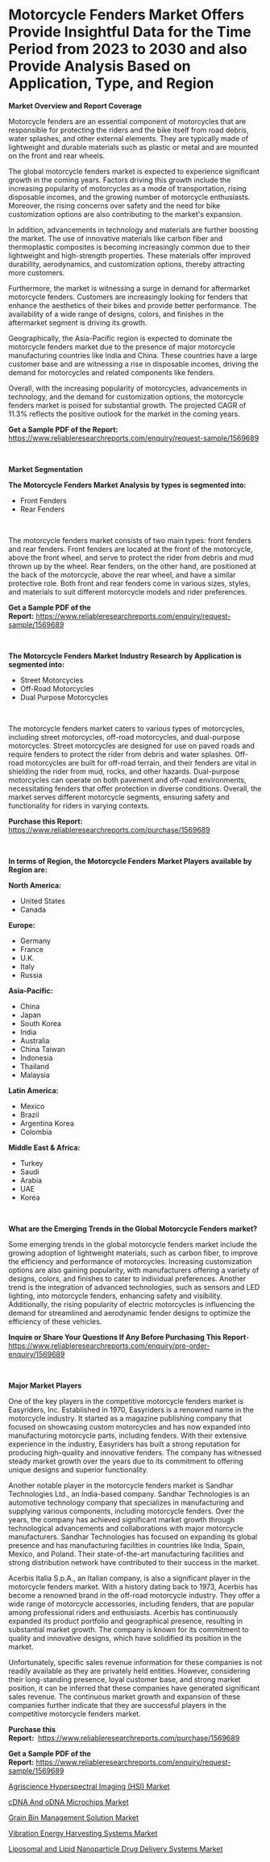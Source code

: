 <p><h1>Motorcycle Fenders Market Offers Provide Insightful Data for the Time Period from 2023 to 2030 and also Provide Analysis Based on Application, Type, and Region</h1></p><p><strong>Market Overview and Report Coverage</strong></p>
<p><p>Motorcycle fenders are an essential component of motorcycles that are responsible for protecting the riders and the bike itself from road debris, water splashes, and other external elements. They are typically made of lightweight and durable materials such as plastic or metal and are mounted on the front and rear wheels.</p><p>The global motorcycle fenders market is expected to experience significant growth in the coming years. Factors driving this growth include the increasing popularity of motorcycles as a mode of transportation, rising disposable incomes, and the growing number of motorcycle enthusiasts. Moreover, the rising concerns over safety and the need for bike customization options are also contributing to the market's expansion.</p><p>In addition, advancements in technology and materials are further boosting the market. The use of innovative materials like carbon fiber and thermoplastic composites is becoming increasingly common due to their lightweight and high-strength properties. These materials offer improved durability, aerodynamics, and customization options, thereby attracting more customers.</p><p>Furthermore, the market is witnessing a surge in demand for aftermarket motorcycle fenders. Customers are increasingly looking for fenders that enhance the aesthetics of their bikes and provide better performance. The availability of a wide range of designs, colors, and finishes in the aftermarket segment is driving its growth.</p><p>Geographically, the Asia-Pacific region is expected to dominate the motorcycle fenders market due to the presence of major motorcycle manufacturing countries like India and China. These countries have a large customer base and are witnessing a rise in disposable incomes, driving the demand for motorcycles and related components like fenders.</p><p>Overall, with the increasing popularity of motorcycles, advancements in technology, and the demand for customization options, the motorcycle fenders market is poised for substantial growth. The projected CAGR of 11.3% reflects the positive outlook for the market in the coming years.</p></p>
<p><strong>Get a Sample PDF of the Report:</strong> <a href="https://www.reliableresearchreports.com/enquiry/request-sample/1569689">https://www.reliableresearchreports.com/enquiry/request-sample/1569689</a></p>
<p>&nbsp;</p>
<p><strong>Market Segmentation</strong></p>
<p><strong>The Motorcycle Fenders Market Analysis by types is segmented into:</strong></p>
<p><ul><li>Front Fenders</li><li>Rear Fenders</li></ul></p>
<p>&nbsp;</p>
<p><p>The motorcycle fenders market consists of two main types: front fenders and rear fenders. Front fenders are located at the front of the motorcycle, above the front wheel, and serve to protect the rider from debris and mud thrown up by the wheel. Rear fenders, on the other hand, are positioned at the back of the motorcycle, above the rear wheel, and have a similar protective role. Both front and rear fenders come in various sizes, styles, and materials to suit different motorcycle models and rider preferences.</p></p>
<p><strong>Get a Sample PDF of the Report:</strong>&nbsp;<a href="https://www.reliableresearchreports.com/enquiry/request-sample/1569689">https://www.reliableresearchreports.com/enquiry/request-sample/1569689</a></p>
<p>&nbsp;</p>
<p><strong>The Motorcycle Fenders Market Industry Research by Application is segmented into:</strong></p>
<p><ul><li>Street Motorcycles</li><li>Off-Road Motorcycles</li><li>Dual Purpose Motorcycles</li></ul></p>
<p>&nbsp;</p>
<p><p>The motorcycle fenders market caters to various types of motorcycles, including street motorcycles, off-road motorcycles, and dual-purpose motorcycles. Street motorcycles are designed for use on paved roads and require fenders to protect the rider from debris and water splashes. Off-road motorcycles are built for off-road terrain, and their fenders are vital in shielding the rider from mud, rocks, and other hazards. Dual-purpose motorcycles can operate on both pavement and off-road environments, necessitating fenders that offer protection in diverse conditions. Overall, the market serves different motorcycle segments, ensuring safety and functionality for riders in varying contexts.</p></p>
<p><strong>Purchase this Report:</strong>&nbsp; <a href="https://www.reliableresearchreports.com/purchase/1569689">https://www.reliableresearchreports.com/purchase/1569689</a></p>
<p>&nbsp;</p>
<p><strong>In terms of Region, the Motorcycle Fenders Market Players available by Region are:</strong></p>
<p>
    <p> <strong> North America: </strong>
        <ul>
            <li>United States</li>
            <li>Canada</li>
        </ul>
        </p> 
    <p> <strong> Europe: </strong>
        <ul>
            <li>Germany</li>
            <li>France</li>
            <li>U.K.</li>
            <li>Italy</li>
            <li>Russia</li>
        </ul>
        </p> 
    <p> <strong> Asia-Pacific: </strong>
        <ul>
            <li>China</li>
            <li>Japan</li>
            <li>South Korea</li>
            <li>India</li>
            <li>Australia</li>
            <li>China Taiwan</li>
            <li>Indonesia</li>
            <li>Thailand</li>
            <li>Malaysia</li>
        </ul>
        </p> 
    <p> <strong> Latin America: </strong>
        <ul>
            <li>Mexico</li>
            <li>Brazil</li>
            <li>Argentina Korea</li>
            <li>Colombia</li>
        </ul>
        </p> 
    <p> <strong> Middle East & Africa: </strong>
        <ul>
            <li>Turkey</li>
            <li>Saudi</li>
            <li>Arabia</li>
            <li>UAE</li>
            <li>Korea</li>
        </ul>
    </p>
    </p>
<p>&nbsp;</p>
<p><strong>What are the Emerging Trends in the Global Motorcycle Fenders market?</strong></p>
<p><p>Some emerging trends in the global motorcycle fenders market include the growing adoption of lightweight materials, such as carbon fiber, to improve the efficiency and performance of motorcycles. Increasing customization options are also gaining popularity, with manufacturers offering a variety of designs, colors, and finishes to cater to individual preferences. Another trend is the integration of advanced technologies, such as sensors and LED lighting, into motorcycle fenders, enhancing safety and visibility. Additionally, the rising popularity of electric motorcycles is influencing the demand for streamlined and aerodynamic fender designs to optimize the efficiency of these vehicles.</p></p>
<p><strong>Inquire or Share Your Questions If Any Before Purchasing This Report</strong>- <a href="https://www.reliableresearchreports.com/enquiry/pre-order-enquiry/1569689">https://www.reliableresearchreports.com/enquiry/pre-order-enquiry/1569689</a></p>
<p>&nbsp;</p>
<p><strong>Major Market Players</strong></p>
<p><p>One of the key players in the competitive motorcycle fenders market is Easyriders, Inc. Established in 1970, Easyriders is a renowned name in the motorcycle industry. It started as a magazine publishing company that focused on showcasing custom motorcycles and has now expanded into manufacturing motorcycle parts, including fenders. With their extensive experience in the industry, Easyriders has built a strong reputation for producing high-quality and innovative fenders. The company has witnessed steady market growth over the years due to its commitment to offering unique designs and superior functionality.</p><p>Another notable player in the motorcycle fenders market is Sandhar Technologies Ltd., an India-based company. Sandhar Technologies is an automotive technology company that specializes in manufacturing and supplying various components, including motorcycle fenders. Over the years, the company has achieved significant market growth through technological advancements and collaborations with major motorcycle manufacturers. Sandhar Technologies has focused on expanding its global presence and has manufacturing facilities in countries like India, Spain, Mexico, and Poland. Their state-of-the-art manufacturing facilities and strong distribution network have contributed to their success in the market.</p><p>Acerbis Italia S.p.A., an Italian company, is also a significant player in the motorcycle fenders market. With a history dating back to 1973, Acerbis has become a renowned brand in the off-road motorcycle industry. They offer a wide range of motorcycle accessories, including fenders, that are popular among professional riders and enthusiasts. Acerbis has continuously expanded its product portfolio and geographical presence, resulting in substantial market growth. The company is known for its commitment to quality and innovative designs, which have solidified its position in the market.</p><p>Unfortunately, specific sales revenue information for these companies is not readily available as they are privately held entities. However, considering their long-standing presence, loyal customer base, and strong market position, it can be inferred that these companies have generated significant sales revenue. The continuous market growth and expansion of these companies further indicate that they are successful players in the competitive motorcycle fenders market.</p></p>
<p><strong>Purchase this Report:</strong>&nbsp;&nbsp;<a href="https://www.reliableresearchreports.com/purchase/1569689">https://www.reliableresearchreports.com/purchase/1569689</a></p>
<p></p>
<p><strong>Get a Sample PDF of the Report:</strong>&nbsp;<a href="https://www.reliableresearchreports.com/enquiry/request-sample/1569689">https://www.reliableresearchreports.com/enquiry/request-sample/1569689</a></p>
<p><p><a href="https://www.linkedin.com/pulse/decoding-agriscience-hyperspectral-imaging-hsi-market/">Agriscience Hyperspectral Imaging (HSI) Market</a></p><p><a href="https://medium.com/@janrussell6445/cdna-and-odna-microchips-nbsp-market-focuses-on-market-share-size-and-projected-forecast-till-2030-b31f3f1ea3ab">cDNA And oDNA Microchips Market</a></p><p><a href="https://www.linkedin.com/pulse/grain-bin-management-solution-market-insights-players-forecast/">Grain Bin Management Solution Market</a></p><p><a href="https://medium.com/@nayelibosco/vibration-energy-harvesting-systems-market-insights-into-market-cagr-market-trends-and-growth-0c70f134d372">Vibration Energy Harvesting Systems Market</a></p><p><a href="https://www.linkedin.com/pulse/liposomal-lipid-nanoparticle-drug-delivery-systems-market-1f/">Liposomal and Lipid Nanoparticle Drug Delivery Systems Market</a></p></p>